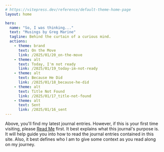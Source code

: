 ```yaml
---
# https://vitepress.dev/reference/default-theme-home-page
layout: home

hero:
  name: "So, I was thinking..."
  text: "Musings by Greg Marine"
  tagline: Behind the curtain of a curious mind.
  actions:
    - theme: brand
      text: On the Move
      link: /2025/01/20_on-the-move
    - theme: alt
      text: Today, I'm not ready
      link: /2025/01/19_today-im-not-ready
    - theme: alt
      text: Because He Did
      link: /2025/01/18_because-he-did
    - theme: alt
      text: Title Not Found
      link: /2025/01/17_title-not-found
    - theme: alt
      text: Sent
      link: /2025/01/16_sent
---
```


Above, you'll find my latest journal entries. However, if this is your first time visiting, please [Read Me](read-me) first. It best explains what this journal's purpose is. It will help guide you into how to read the journal entries contained in this site. Also, it best defines who I am to give some context as you read along on my journey.